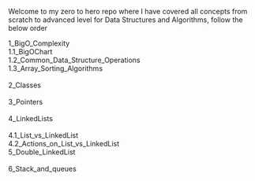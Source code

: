 Welcome to my zero to hero repo where I have covered all concepts from scratch to advanced level for Data Structures and Algorithms, follow the below order<br>

1_BigO_Complexity<br>
    1.1_BigOChart<br>
    1.2_Common_Data_Structure_Operations<br>
    1.3_Array_Sorting_Algorithms<br> <br> 
2_Classes<br><br> 
3_Pointers<br><br> 
4_LinkedLists<br><br> 
    4.1_List_vs_LinkedList<br>
    4.2_Actions_on_List_vs_LinkedList<br>
5_Double_LinkedList<br><br> 
6_Stack_and_queues<br><br> 
